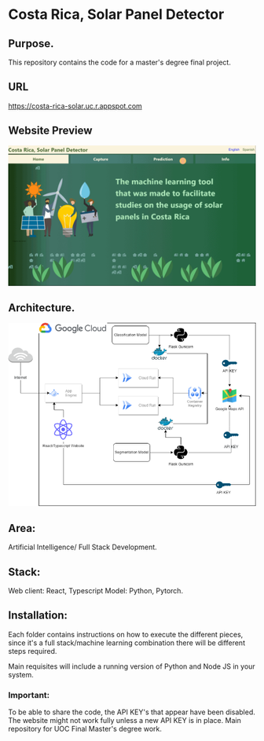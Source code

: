 # Costa Rica, Solar Panel Detector

## Purpose.

This repository contains the code for a master's degree final project. 

## URL

https://costa-rica-solar.uc.r.appspot.com

## Website Preview
![Website](./website_gif.gif)


## Architecture.
![Architecture](./Architecture.png)

## Area: 
Artificial Intelligence/ Full Stack Development.


## Stack:

Web client: React, Typescript
Model: Python, Pytorch.

## Installation: 

Each folder contains instructions on how to execute the different pieces,
since it's a full stack/machine learning combination there will be different steps required.

Main requisites will include a running version of Python and Node JS in your system.

### Important:
To be able to share the code, the API KEY's that appear have been disabled. 
The website might not work fully unless a new API KEY is in place. 
Main repository for UOC Final Master's degree work. 

